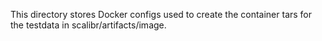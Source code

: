 This directory stores Docker configs used to create the container tars for the testdata in scalibr/artifacts/image.
